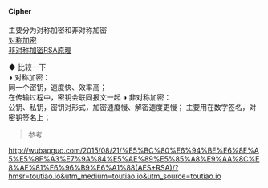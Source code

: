 #### Cipher 

主要分为对称加密和非对称加密  
[对称加密](SymmetricCiphetr.md)  
[非对称加密RSA原理](Asym_RsaPrinciple.md)    

◆ 比较一下  
◑ 对称加密：  
同一个密钥，速度快、效率高；  
在传输过程中，密钥会联同报文一起
◑ 非对称加密：  
公钥、私钥，密钥对形式，加密速度慢、解密速度更慢；
主要用在数字签名，对密钥签名上；    

> 参考  

http://wubaoguo.com/2015/08/21/%E5%BC%80%E6%94%BE%E6%8E%A5%E5%8F%A3%E7%9A%84%E5%AE%89%E5%85%A8%E9%AA%8C%E8%AF%81%E6%96%B9%E6%A1%88(AES+RSA)/?hmsr=toutiao.io&utm_medium=toutiao.io&utm_source=toutiao.io  

